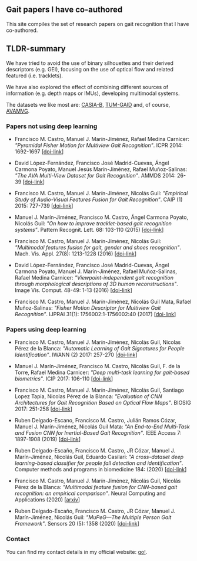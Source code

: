 ## Gait papers I have co-authored

This site compiles the set of research papers on gait recognition that I have co-authored.

## TLDR-summary

We have tried to avoid the use of binary silhouettes and their derived descriptors (e.g. GEI), focusing on the use of optical flow and related featured (i.e. tracklets).

We have also explored the effect of combining different sources of information (e.g. depth maps or IMUs), developing multimodal systems.

The datasets we like most are: [CASIA-B](http://www.cbsr.ia.ac.cn/english/Gait%20Databases.asp), [TUM-GAID](https://www.ei.tum.de/mmk/verschiedenes/tum-gaid-database/) and, of course, [AVAMVG](https://www.uco.es/investiga/grupos/ava/node/41).

### Papers not using deep learning

* Francisco M. Castro, Manuel J. Marín-Jiménez, Rafael Medina Carnicer: _"Pyramidal Fisher Motion for Multiview Gait Recognition"_. ICPR 2014: 1692-1697 [[doi-link](https://doi.org/10.1109/ICPR.2014.298)]

* David López-Fernández, Francisco José Madrid-Cuevas, Ángel Carmona Poyato, Manuel Jesús Marín-Jiménez, Rafael Muñoz-Salinas: _"The AVA Multi-View Dataset for Gait Recognition"_. AMMDS 2014: 26-39 [[doi-link](https://doi.org/10.1007/978-3-319-13323-2_3)]

* Francisco M. Castro, Manuel J. Marín-Jiménez, Nicolás Guil: _"Empirical Study of Audio-Visual Features Fusion for Gait Recognition"_. CAIP (1) 2015: 727-739 [[doi-link](https://doi.org/10.1007/978-3-319-23192-1_61)]

* Manuel J. Marín-Jiménez, Francisco M. Castro, Ángel Carmona Poyato, Nicolás Guil: _"On how to improve tracklet-based gait recognition systems"_. Pattern Recognit. Lett. 68: 103-110 (2015) [[doi-link](https://doi.org/10.1016/j.patrec.2015.08.025)]

* Francisco M. Castro, Manuel J. Marín-Jiménez, Nicolás Guil: _"Multimodal features fusion for gait, gender and shoes recognition"_. Mach. Vis. Appl. 27(8): 1213-1228 (2016) [[doi-link](https://doi.org/10.1007/s00138-016-0767-5)]

* David López-Fernández, Francisco José Madrid-Cuevas, Ángel Carmona Poyato, Manuel J. Marín-Jiménez, Rafael Muñoz-Salinas, Rafael Medina Carnicer: _"Viewpoint-independent gait recognition through morphological descriptions of 3D human reconstructions"_. Image Vis. Comput. 48-49: 1-13 (2016) [[doi-link](https://doi.org/10.1016/j.imavis.2016.01.003)]

* Francisco M. Castro, Manuel J. Marín-Jiménez, Nicolás Guil Mata, Rafael Muñoz-Salinas: _"Fisher Motion Descriptor for Multiview Gait Recognition"_. IJPRAI 31(1): 1756002:1-1756002:40 (2017) [[doi-link](https://doi.org/10.1142/S021800141756002X)]

### Papers using deep learning

* Francisco M. Castro, Manuel J. Marín-Jiménez, Nicolás Guil, Nicolas Pérez de la Blanca: _"Automatic Learning of Gait Signatures for People Identification"_. IWANN (2) 2017: 257-270 [[doi-link](https://doi.org/10.1007/978-3-319-59147-6_23)]

* Manuel J. Marín-Jiménez, Francisco M. Castro, Nicolás Guil, F. de la Torre, Rafael Medina Carnicer: _"Deep multi-task learning for gait-based biometrics"_. ICIP 2017: 106-110 [[doi-link](https://doi.org/10.1109/ICIP.2017.8296252)]

* Francisco M. Castro, Manuel J. Marín-Jiménez, Nicolás Guil, Santiago Lopez Tapia, Nicolas Pérez de la Blanca: _"Evaluation of CNN Architectures for Gait Recognition Based on Optical Flow Maps"_. BIOSIG 2017: 251-258 [[doi-link](https://doi.org/10.23919/BIOSIG.2017.8053503)]

* Ruben Delgado-Escano, Francisco M. Castro, Julián Ramos Cózar, Manuel J. Marín-Jiménez, Nicolás Guil Mata: _"An End-to-End Multi-Task and Fusion CNN for Inertial-Based Gait Recognition"_. IEEE Access 7: 1897-1908 (2019) [[doi-link](https://doi.org/10.1109/ACCESS.2018.2886899)]

* Ruben Delgado-Escaño, Francisco M. Castro, JR Cózar, Manuel J. Marín-Jiménez, Nicolás Guil, Eduardo Casilari: _"A cross-dataset deep learning-based classifier for people fall detection and identification"_. Computer methods and programs in biomedicine 184: (2020) [[doi-link](https://doi.org/10.1016/j.cmpb.2019.105265)]

* Francisco M. Castro, Manuel J. Marín-Jiménez, Nicolás Guil, Nicolás Pérez de la Blanca: _"Multimodal feature fusion for CNN-based gait recognition: an empirical comparison"_. Neural Computing and Applications (2020) [[arxiv](https://arxiv.org/abs/1806.07753)]

* Ruben Delgado-Escaño, Francisco M. Castro, JR Cózar, Manuel J. Marín-Jiménez, Nicolás Guil: _"MuPeG—The Multiple Person Gait Framework"_. Sensors 20 (5): 1358 (2020) [[doi-link](https://doi.org/10.3390/s20051358)]


### Contact

You can find my contact details in my official website: [go!](http://www.uco.es/~in1majim/).
